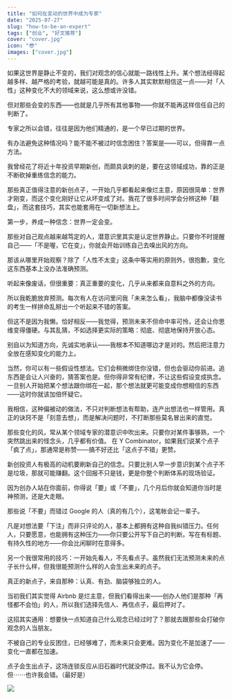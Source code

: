 ```yaml
---
title: "如何在变动的世界中成为专家"
date: "2025-07-27"
slug: "how-to-be-an-expert"
tags: ["创业", "好文推荐"]
cover: "cover.jpg"
icon: "😎"
images: ["cover.jpg"]
---
```

如果这世界是静止不变的，我们对观念的信心就能一路线性上升。某个想法经得起越多样、越严格的考验，就越可能是真的。许多人其实默默相信这一点——对「人性」这种变化不大的领域来说，这么想或许没错。



但对那些会变的东西——也就是几乎所有其他事物——你就不能再这样信任自己的判断了。



专家之所以会错，往往是因为他们精通的，是一个早已过期的世界。



有办法避免这种情况吗？能不能不被过时信念困住？答案是——可以，但得靠一点方法。



我曾经花了将近十年投资早期新创，而颇具讽刺的是，要在这领域成功，靠的正是不断砍掉重练信念的能力。



那些真正值得注意的新创点子，一开始几乎都看起来像烂主意，原因很简单：世界才刚变，而这个变化刚好让它从坏变成了对。我花了很多时间学会分辨这种「翻盘」，而这套技巧，其实也能套用在一切新想法上。



第一步，养成一种信念：世界一定会变。



那些对自己观点越来越笃定的人，潜意识里其实是认定世界静止。只要你不时提醒自己——「不是喔，它在变」，你就会开始训练自己去嗅出风的方向。



那该从哪里开始观察？除了「人性不太变」这条中等实用的原则外，很抱歉，变化这东西基本上没办法准确预测。



听起来像废话，但很重要：真正重要的变化，几乎从来都来自意料之外的方向。



所以我乾脆放弃预测。每次有人在访问里问我「未来怎么看」，我脑中都像没读书的考生一样拼命乱掰出一个听起来不错的答案。



但这不是因为我懒。恰好相反——我觉得，预测未来不但命中率可怜，还会让你思维变得僵硬。与其乱猜，不如选择更实际的策略：彻底、彻底地保持开放心态。



别自以为知道方向，先诚实地承认——我根本不知道哪边才是对的。然后把注意力全放在感知变化的能力上。



当然，你可以有一些假设性想法。它们会稍微绑住你没错，但也会驱动你前进。追东西是会让人兴奋的，猜答案也是。但你得非常有纪律，不让这些假设变成执念。
一旦别人开始把某个想法跟你绑在一起，那个想法就更可能变成你想相信的东西——这时你就该加倍怀疑它。



我相信，这种偏被动的做法，不只对判断想法有帮助，连产出想法也一样管用。真正的诀窍不是「刻意去想」，而是解决问题时，不打断那些莫名冒出来的直觉。



那些变化的风，常从某个领域专家的潜意识中吹出来。只要你对某件事够熟，一个突然跳出来的怪念头，几乎都有价值。
在 Y Combinator，如果我们说某个点子「疯了点」，那通常是称赞——搞不好还比「这点子不错」更赞。



新创投资人有极高的动机要刷新自己的信念。只要比别人早一步意识到某个点子不是垃圾，那就可能赚翻。这个回报不只是钱，更是你整个判断体系的现场验证。



因为创办人站在你面前，你得说「要」或「不要」，几个月后你就会知道你当时是神预测，还是大走眼。



那些说「不要」而错过 Google 的人（真的有几个），这笔帐会记一辈子。



凡是对想法要「下注」而非只评论的人，基本上都拥有这种自我纠错压力。任何人，只要愿意，也能拥有这种压力——你只要公开写下自己的判断。写在有标题、有持久性的地方——你会比闲聊时在意得多。



另一个我很常用的技巧：一开始先看人，不先看点子。虽然我们无法预测未来的点子长什么样，但我很能预测什么样的人会生出未来的点子。



真正的新点子，来自那种：认真、有劲、脑袋够独立的人。



当初我们其实觉得 Airbnb 是烂主意，但我们看得出来——创办人他们是那种「再怪都不会怕」的人，所以我们选择先信人、再信点子，最后押对了。



这招其实通用：想要快一点知道自己什么观念已经过时了？那就去跟那些会打破你观念的人当朋友。



不被自己的专业反困住，已经够难了，而未来只会更难。因为变化不是加速了——变化一直都在加速。



点子会生出点子，这场连锁反应从旧石器时代就没停过。我不认为它会停。
但⋯⋯也许我会错。（最好是）




![](https://prod-files-secure.s3.us-west-2.amazonaws.com/112d0858-5090-4d34-a606-b75eb8d65fd2/46476355-9cf3-4e99-9b7a-3531bc426380/1000202064.png?X-Amz-Algorithm=AWS4-HMAC-SHA256&X-Amz-Content-Sha256=UNSIGNED-PAYLOAD&X-Amz-Credential=ASIAZI2LB466XTWULCB3%2F20251009%2Fus-west-2%2Fs3%2Faws4_request&X-Amz-Date=20251009T192625Z&X-Amz-Expires=3600&X-Amz-Security-Token=IQoJb3JpZ2luX2VjEEMaCXVzLXdlc3QtMiJGMEQCIEO4%2FtSVjZPmq%2BdrTNdvEuhenTlKZpbNgww8T1MiekDJAiB%2Btmz0GigaPgX3DPRkbYIxj3JHt9Er1mXe5DZhgujoqiqIBAjc%2F%2F%2F%2F%2F%2F%2F%2F%2F%2F8BEAAaDDYzNzQyMzE4MzgwNSIMfY5Pa9VNV9cDiUXvKtwDKMa9Fu2I9PjQHyAVPFCds%2Fh1sh5gYBPD0VONRUzX23%2F0O4bPXyPN5OzZiXdYUFDFod44%2BiMCUYab30ysU46OOs2Ph1ve3u9tvyERbkHGN%2Fj4zUiUBm90gEaqrWqWF976YMRD%2FUykn54pyNCOt7yUfLK7Fv4ybu0g84DQuSIWBX1h1%2FsFwhI3YdjZVcjJkLESwfYyOqVvYgIYY4Jg1bPzXAnR3MIGdnIaRHYijcfw10ZBmDxJo5iDVjiSqun%2FN7IoBwN8redI29Qr1IEGuahLPdEGKPd4oQa8%2BkE03Ybi9%2F8dBJG7KUsUVcgZ6EqvZxT1HiywuGQjmmwpkzF6FMNewvQQRc5Iw1Vbf2gTx1YS5pIDUrrHcbWjAB9%2BKNsZvy61BzItnQBByMbjY73zZc1EU0%2FH9j97nmFqErPmrlKR%2BdzJVv7%2F%2FZHFsPuDUC%2Bus4y9EQa8dBwg0OPahCj3M9I3fboSMOsCNuex762lJ7SjTmvoY9Hfr2ukINJR1yL3SfGFKTBlYU53fcIV5trm9ZATbLlVWZxYCIJr%2B314INqcKwDHx1Ah2G9F9HOBPX7FAG5rDu44oQb8R4rybhKpMbd7z2OBiPEF8idWSsSt3n%2B00XfnHpG7GSa%2BuMD1v7owtYSgxwY6pgElqH%2BOi6N8ujigWbWj3nOT0%2BpPQsK1ZAn5eTwRLpcrqCxNW%2FGqoprZ70k7pEj%2F%2FIKYF0gUxIqTYRjUnMe3EaxkfmtfK01x%2B%2FRsvjf6Kxv7LXBDPKStWSDz3H4nD3g9jO04kY4ar%2BXlNa98lyKlBOjS4SyGC%2FnZxuRI3UibU34487xroslaI7vdQhokyXnHxmNe2J2SYYxBvOoWXhVJzPQDgnFE81t2&X-Amz-Signature=57e128256523f80c545fdf0bbecc857052ce2b54f2331f7e82765daeb350a511&X-Amz-SignedHeaders=host&x-amz-checksum-mode=ENABLED&x-id=GetObject)

